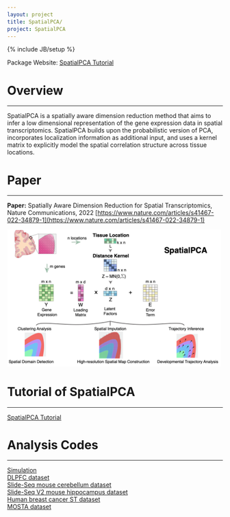 ```yaml
---
layout: project
title: SpatialPCA/
project: SpatialPCA
---
```


{% include JB/setup %}


Package Website: [SpatialPCA Tutorial](https://lulushang.org/SpatialPCA_Tutorial/index.html)

# Overview
------
SpatialPCA is a spatially aware dimension reduction method that aims to infer a low dimensional representation of the gene expression data in spatial transcriptomics. SpatialPCA builds upon the probabilistic version of PCA, incorporates localization information as additional input, and uses a kernel matrix to explicitly model the spatial correlation structure across tissue locations.


# Paper
------
**Paper:** Spatially Aware Dimension Reduction for Spatial Transcriptomics, Nature Communications, 2022
[https://www.nature.com/articles/s41467-022-34879-1](https://www.nature.com/articles/s41467-022-34879-1)

<img src="/assets/images/papers/SpatialPCA_main_figure.jpeg" alt="photo" width="500"/>


# Tutorial of SpatialPCA
------
[SpatialPCA Tutorial](https://lulushang.org/SpatialPCA_Tutorial/index.html)



# Analysis Codes
------
[Simulation](https://lulushang.org/docs/Projects/SpatialPCA/Simulation)
<br />
[DLPFC dataset](https://lulushang.org/docs/Projects/SpatialPCA/DLPFC)
<br />
[Slide-Seq mouse cerebellum dataset](https://lulushang.org/docs/Projects/SpatialPCA/Slideseq)
<br />
[Slide-Seq V2 mouse hippocampus dataset](https://lulushang.org/docs/Projects/SpatialPCA/SlideseqV2)
<br />
[Human breast cancer ST dataset](https://lulushang.org/docs/Projects/SpatialPCA/HER2ST)
<br />
[MOSTA dataset](https://lulushang.org/docs/Projects/SpatialPCA/MOSTA)
<br />
